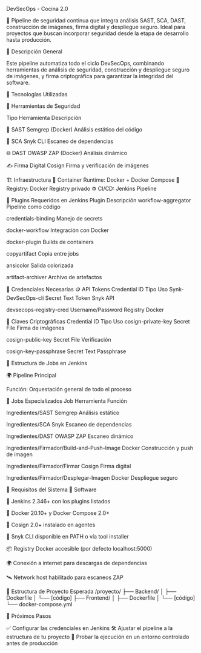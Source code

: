DevSecOps - Cocina 2.0

🚀 Pipeline de seguridad continua que integra análisis SAST, SCA, DAST, construcción de imágenes, firma digital y despliegue seguro.
Ideal para proyectos que buscan incorporar seguridad desde la etapa de desarrollo hasta producción.

📝 Descripción General

Este pipeline automatiza todo el ciclo DevSecOps, combinando herramientas de análisis de seguridad, construcción y despliegue seguro de imágenes, y firma criptográfica para garantizar la integridad del software.

🧰 Tecnologías Utilizadas

🔐 Herramientas de Seguridad

Tipo	Herramienta	Descripción

🧠 SAST	Semgrep (Docker)	Análisis estático del código

🧱 SCA	Snyk CLI	Escaneo de dependencias

🌐 DAST	OWASP ZAP (Docker)	Análisis dinámico

✍️ Firma Digital	Cosign	Firma y verificación de imágenes



🏗️ Infraestructura
🐳 Container Runtime: Docker + Docker Compose
🧭 Registry: Docker Registry privado
⚙️ CI/CD: Jenkins Pipeline

🧩 Plugins Requeridos en Jenkins
Plugin	Descripción
workflow-aggregator	Pipeline como código

credentials-binding	Manejo de secrets

docker-workflow	Integración con Docker

docker-plugin	Builds de containers

copyartifact	Copia entre jobs

ansicolor	Salida colorizada

artifact-archiver	Archivo de artefactos


🔑 Credenciales Necesarias
🪙 API Tokens
Credential ID	Tipo	Uso
Synk-DevSecOps-cli	Secret Text	Token Snyk API

devsecops-registry-cred	Username/Password	Registry Docker


🔐 Claves Criptográficas
Credential ID	Tipo	Uso
cosign-private-key	Secret File	Firma de imágenes

cosign-public-key	Secret File	Verificación

cosign-key-passphrase	Secret Text	Passphrase


🧠 Estructura de Jobs en Jenkins

🌍 Pipeline Principal

Función: Orquestación general de todo el proceso

🧪 Jobs Especializados
Job	Herramienta	Función

Ingredientes/SAST	Semgrep	Análisis estático

Ingredientes/SCA	Snyk	Escaneo de dependencias

Ingredientes/DAST	OWASP ZAP	Escaneo dinámico

Ingredientes/Firmador/Build-and-Push-Image	Docker	Construcción y push de imagen

Ingredientes/Firmador/Firmar	Cosign	Firma digital

Ingredientes/Firmador/Desplegar-Imagen	Docker	Despliegue seguro


🧰 Requisitos del Sistema
🧭 Software

🧱 Jenkins 2.346+ con los plugins listados

🐳 Docker 20.10+ y Docker Compose 2.0+

📝 Cosign 2.0+ instalado en agentes

🧠 Snyk CLI disponible en PATH o vía tool installer

📦 Registry Docker accesible (por defecto localhost:5000)

🌍 Conexión a internet para descargas de dependencias

🛰️ Network host habilitado para escaneos ZAP


📂 Estructura de Proyecto Esperada
/proyecto/
├── Backend/
│   ├── Dockerfile
│   └── [código]
├── Frontend/
│   ├── Dockerfile
│   └── [código]
└── docker-compose.yml

🏁 Próximos Pasos

✅ Configurar las credenciales en Jenkins
🛠️ Ajustar el pipeline a la estructura de tu proyecto
🧪 Probar la ejecución en un entorno controlado antes de producción
